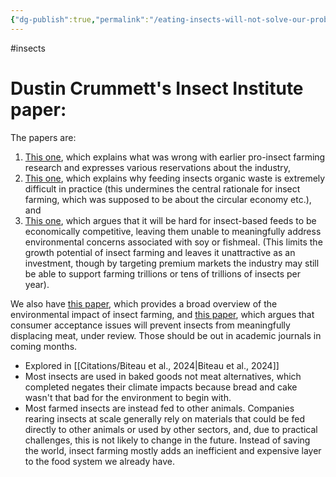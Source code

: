 ```yaml
---
{"dg-publish":true,"permalink":"/eating-insects-will-not-solve-our-problems/","tags":["#insects"],"created":"2025-10-23T17:42:42.422+01:00","updated":"2025-10-23T18:06:08.634+01:00"}
---
```


#insects 

# Dustin Crummett's Insect Institute paper:
The papers are:

1. [This one](https://www.nature.com/articles/s44264-024-00042-0), which explains what was wrong with earlier pro-insect farming research and expresses various reservations about the industry,
2. [This one](https://www.sciencedirect.com/science/article/pii/S235255092400191X), which explains why feeding insects organic waste is extremely difficult in practice (this undermines the central rationale for insect farming, which was supposed to be about the circular economy etc.), and
3. [This one](https://www.sciencedirect.com/science/article/pii/S2949824424001587), which argues that it will be hard for insect-based feeds to be economically competitive, leaving them unable to meaningfully address environmental concerns associated with soy or fishmeal. (This limits the growth potential of insect farming and leaves it unattractive as an investment, though by targeting premium markets the industry may still be able to support farming trillions or tens of trillions of insects per year).

We also have [this paper](https://ecoevorxiv.org/repository/view/6919/), which provides a broad overview of the environmental impact of insect farming, and [this paper](https://ecoevorxiv.org/repository/view/6920/), which argues that consumer acceptance issues will prevent insects from meaningfully displacing meat, under review. Those should be out in academic journals in coming months.

- Explored in [[Citations/Biteau et al., 2024\|Biteau et al., 2024]]
- Most insects are used in baked goods not meat alternatives, which completed negates their climate impacts because bread and cake wasn't that bad for the environment to begin with.
- Most farmed insects are instead fed to other animals. Companies rearing insects at scale generally rely on materials that could be fed directly to other animals or used by other sectors, and, due to practical challenges, this is not likely to change in the future. Instead of saving the world, insect farming mostly adds an inefficient and expensive layer to the food system we already have.

